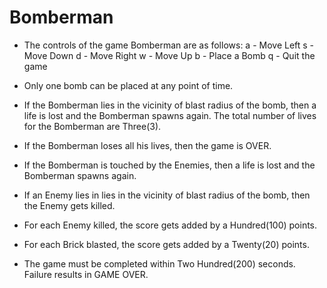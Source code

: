 # Bomberman

* The controls of the game Bomberman are as follows:
	a - Move Left
	s - Move Down
	d - Move Right
	w - Move Up
	b - Place a Bomb
	q - Quit the game

* Only one bomb can be placed at any point of time.

* If the Bomberman lies in the vicinity of blast radius of the bomb, then a life is lost
and the Bomberman spawns again. The total number of lives for the Bomberman are Three(3).

* If the Bomberman loses all his lives, then the game is OVER.

* If the Bomberman is touched by the Enemies, then a life is lost and the Bomberman spawns again.

* If an Enemy lies in lies in the vicinity of blast radius of the bomb, then the Enemy gets killed.

* For each Enemy killed, the score gets added by a Hundred(100) points.

* For each Brick blasted, the score gets added by a Twenty(20) points.

* The game must be completed within Two Hundred(200) seconds. Failure results in GAME OVER.
